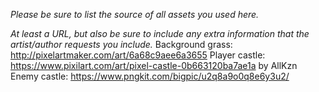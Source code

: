 *Please be sure to list the source of all assets you used here.*

*At least a URL, but also be sure to include any extra information that the artist/author requests you include.*
Background grass: http://pixelartmaker.com/art/6a68c9aee6a3655
Player castle: https://www.pixilart.com/art/pixel-castle-0b663120ba7ae1a by AllKzn
Enemy castle: https://www.pngkit.com/bigpic/u2q8a9o0q8e6y3u2/
